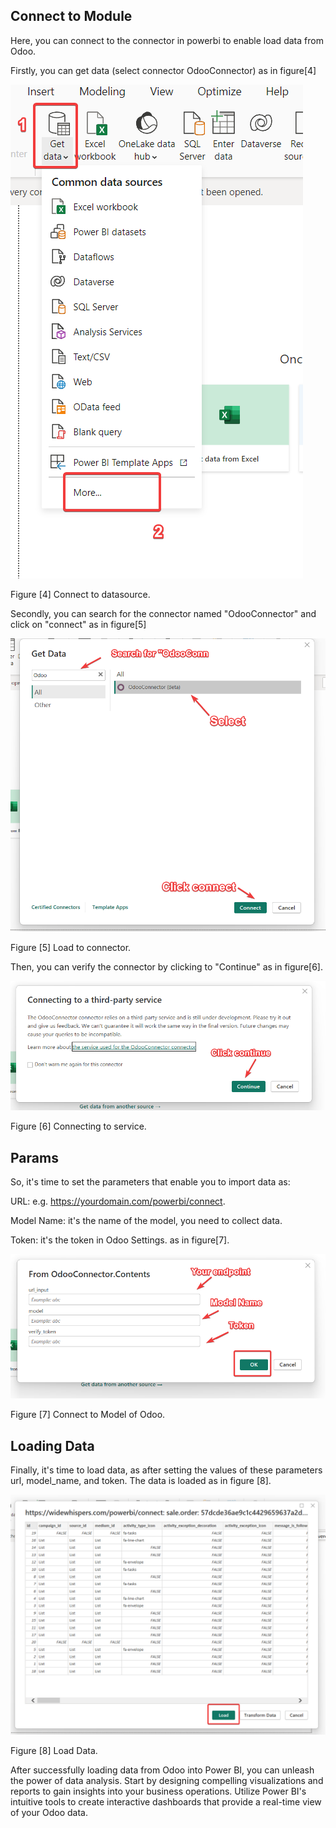 ## Connect to Module
Here, you can connect to the connector in powerbi to enable load data from Odoo.

Firstly, you can get data (select connector OdooConnector) as in figure[4]

![connect to module](./screenshots/get-data.png)

Figure [4] Connect to datasource.

Secondly, you can search for the connector named "OdooConnector" and click on "connect" as in figure[5]

![connect to module](./screenshots/load.png)


Figure [5] Load to connector.

Then, you can verify the connector by clicking to "Continue" as in figure[6].


![connect to module](./screenshots/configuration.png)

Figure [6] Connecting to service.

## Params

So, it's time to set the parameters that enable you to import data as:

URL: e.g. https://yourdomain.com/powerbi/connect.

Model Name: it's the name of the model, you need to collect data.

Token: it's the token in Odoo Settings. as in figure[7].

![connect to module](./screenshots/params.png)

Figure [7] Connect to Model of Odoo.


## Loading Data
Finally, it's time to load data, as after setting the values of these parameters url, model_name, and token. The data is loaded as in figure [8].

![load from odoo](./screenshots/load_data.png)

Figure [8] Load Data.

After successfully loading data from Odoo into Power BI, you can unleash the power of data analysis. Start by designing compelling visualizations and reports to gain insights into your business operations. Utilize Power BI's intuitive tools to create interactive dashboards that provide a real-time view of your Odoo data. 
